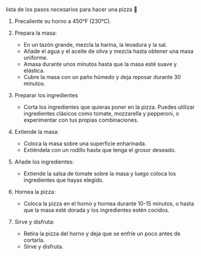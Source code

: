 lista de los pasos necesarios para hacer una pizza 🍕

1. Precaliente su horno a 450°F (230°C).

2. Prepara la masa:

   - En un tazón grande, mezcla la harina, la levadura y la sal.
   - Añade el agua y el aceite de oliva y mezcla hasta obtener una masa uniforme.
   - Amasa durante unos minutos hasta que la masa esté suave y elástica.
   - Cubre la masa con un paño húmedo y deja reposar durante 30 minutos.

3. Preparar los ingredientes

   - Corta los ingredientes que quieras poner en la pizza. Puedes utilizar ingredientes clásicos como tomate, mozzarella y pepperoni, o experimentar con tus propias combinaciones.

4. Extiende la masa:

   - Coloca la masa sobre una superficie enharinada.
   - Extiéndela con un rodillo hasta que tenga el grosor deseado.

5. Añade los ingredientes:

   - Extiende la salsa de tomate sobre la masa y luego coloca los ingredientes que hayas elegido.

6. Hornea la pizza:

   - Coloca la pizza en el horno y hornea durante 10-15 minutos, o hasta que la masa esté dorada y los ingredientes estén cocidos.

7. Sirve y disfruta:
   - Retira la pizza del horno y deja que se enfríe un poco antes de cortarla.
   - Sirve y disfruta.
